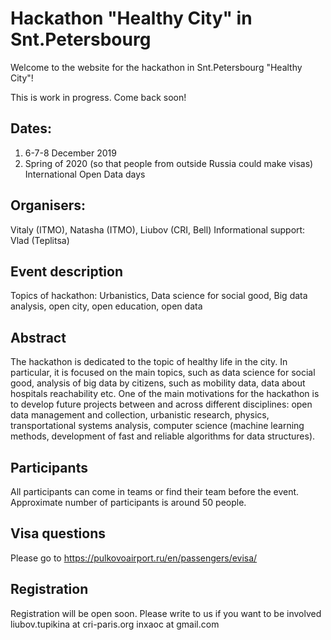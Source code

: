 # Hackathon "Healthy City" in Snt.Petersbourg
Welcome to the website for the hackathon in Snt.Petersbourg "Healthy City"! 

This is work in progress. Come back soon!

## Dates: 
1. 6-7-8 December 2019 
2. Spring of 2020 (so that people from outside Russia could make visas)
International Open Data days

## Organisers: 
Vitaly (ITMO), Natasha (ITMO), Liubov (CRI, Bell) 
Informational support: Vlad (Teplitsa)

## Event description
Topics of hackathon: Urbanistics, Data science for social good, Big data analysis, open city, open education, open data


## Abstract
The hackathon is dedicated to the topic of healthy life in the city. In particular, it is focused on the main topics, such as data science for social good, analysis of big data by citizens, such as mobility data, data about hospitals reachability etc. 
One of the main motivations for the hackathon is to develop future projects between and across different disciplines: open data management and collection, urbanistic research, physics, transportational systems analysis, computer science (machine learning methods, development of fast and reliable algorithms for data structures).

## Participants
All participants can come in teams or find their team before the event. 
Approximate number of participants is around 50 people. 

## Visa questions 
Please go to https://pulkovoairport.ru/en/passengers/evisa/


## Registration
Registration will be open soon. Please write to us if you want to be involved 
liubov.tupikina at cri-paris.org
inxaoc at gmail.com
